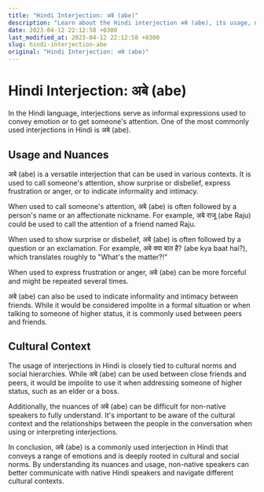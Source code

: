 ```yaml
---
title: "Hindi Interjection: अबे (abe)"
description: "Learn about the Hindi interjection अबे (abe), its usage, nuances, and cultural context."
date: 2023-04-12 22:12:58 +0300
last_modified_at: 2023-04-12 22:12:58 +0300
slug: hindi-interjection-abe
original: "Hindi Interjection: अबे (abe)"
---
```

# Hindi Interjection: अबे (abe)

In the Hindi language, interjections serve as informal expressions used to convey emotion or to get someone's attention. One of the most commonly used interjections in Hindi is अबे (abe).

## Usage and Nuances

अबे (abe) is a versatile interjection that can be used in various contexts. It is used to call someone's attention, show surprise or disbelief, express frustration or anger, or to indicate informality and intimacy.

When used to call someone's attention, अबे (abe) is often followed by a person's name or an affectionate nickname. For example, अबे राजू (abe Raju) could be used to call the attention of a friend named Raju. 

When used to show surprise or disbelief, अबे (abe) is often followed by a question or an exclamation. For example, अबे क्या बात है? (abe kya baat hai?), which translates roughly to "What's the matter?!"

When used to express frustration or anger, अबे (abe) can be more forceful and might be repeated several times. 

अबे (abe) can also be used to indicate informality and intimacy between friends. While it would be considered impolite in a formal situation or when talking to someone of higher status, it is commonly used between peers and friends.

## Cultural Context

The usage of interjections in Hindi is closely tied to cultural norms and social hierarchies. While अबे (abe) can be used between close friends and peers, it would be impolite to use it when addressing someone of higher status, such as an elder or a boss. 

Additionally, the nuances of अबे (abe) can be difficult for non-native speakers to fully understand. It's important to be aware of the cultural context and the relationships between the people in the conversation when using or interpreting interjections.

In conclusion, अबे (abe) is a commonly used interjection in Hindi that conveys a range of emotions and is deeply rooted in cultural and social norms. By understanding its nuances and usage, non-native speakers can better communicate with native Hindi speakers and navigate different cultural contexts.